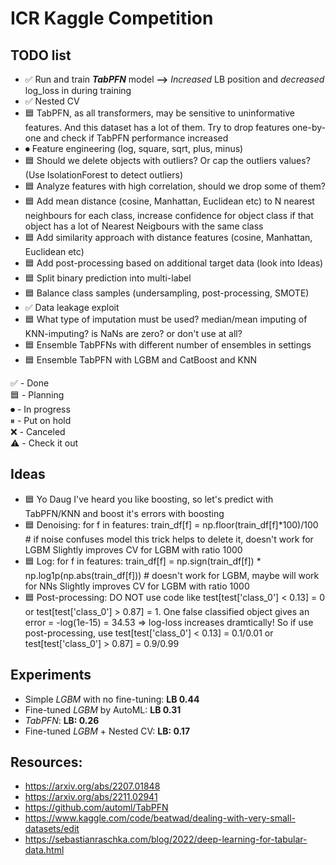# ICR Kaggle Competition

## TODO list
* ✅ Run and train ***TabPFN*** model **-->** *Increased* LB position and *decreased* log_loss in during training
* ✅ Nested CV
* 🟦 TabPFN, as all transformers, may be sensitive to uninformative features. And this dataset has a lot of them. Try to drop features one-by-one and check if TabPFN performance increased
* ⏺ Feature engineering (log, square, sqrt, plus, minus)
* 🟦 Should we delete objects with outliers? Or cap the outliers values? (Use IsolationForest to detect outliers)
* 🟦 Analyze features with high correlation, should we drop some of them?
* 🟦 Add mean distance (cosine, Manhattan, Euclidean etc) to N nearest neighbours for each class, increase confidence
      for object class if that object has a lot of Nearest Neigbours with the same class
* 🟦 Add similarity approach with distance features (cosine, Manhattan, Euclidean etc)
* 🟦 Add post-processing based on additional target data (look into Ideas)
* 🟦 Split binary prediction into multi-label
* 🟦 Balance class samples (undersampling, post-processing, SMOTE)
* ✅ Data leakage exploit
* 🟦 What type of imputation must be used? median/mean imputing of KNN-imputing? is NaNs are zero? or don't use at all?
* 🟦 Ensemble TabPFNs with different number of ensembles in settings
* 🟦 Ensemble TabPFN with LGBM and CatBoost and KNN


✅ - Done <br>
🟦 - Planning <br>
⏺ - In progress <br>
⏸ - Put on hold <br>
❌ - Canceled <br>
⚠️ - Check it out <br>

## Ideas
* 🟦 Yo Daug I've heard you like boosting, so let's predict with TabPFN/KNN and boost it's errors with boosting
* 🟦 Denoising:
      for f in features:
         train_df[f] = np.floor(train_df[f]*100)/100 # if noise confuses model this trick helps to delete it, doesn't work for LGBM
      Slightly improves CV for LGBM with ratio 1000
* 🟦 Log:
      for f in features:
         train_df[f] = np.sign(train_df[f]) * np.log1p(np.abs(train_df[f])) # doesn't work for LGBM, maybe will work for NNs
      Slightly improves CV for LGBM with ratio 1000 
* 🟦 Post-processing: DO NOT use code like test[test['class_0'] < 0.13] = 0 or test[test['class_0'] > 0.87] = 1. 
     One false classified object gives an error = -log(1e-15) = 34.53 => log-loss increases dramtically! So if use
     post-processing, use test[test['class_0'] < 0.13] = 0.1/0.01 or test[test['class_0'] > 0.87] = 0.9/0.99


## Experiments
* Simple *LGBM* with no fine-tuning: **LB 0.44**
* Fine-tuned *LGBM* by AutoML: **LB 0.31**
* *TabPFN*: **LB: 0.26** 
* Fine-tuned *LGBM* + Nested CV: **LB: 0.17** 

## Resources:
* https://arxiv.org/abs/2207.01848
* https://arxiv.org/abs/2211.02941
* https://github.com/automl/TabPFN
* https://www.kaggle.com/code/beatwad/dealing-with-very-small-datasets/edit
* https://sebastianraschka.com/blog/2022/deep-learning-for-tabular-data.html

